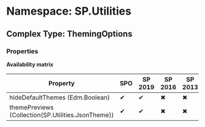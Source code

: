 # Namespace: SP.Utilities

## Complex Type: ThemingOptions

### Properties

**Availability matrix**

Property | SPO | SP 2019 | SP 2016 | SP 2013
----------|-----|---------|---------|--------
hideDefaultThemes (Edm.Boolean) | ✔ | ✔ | ✖ | ✖
themePreviews (Collection(SP.Utilities.JsonTheme)) | ✔ | ✔ | ✖ | ✖
